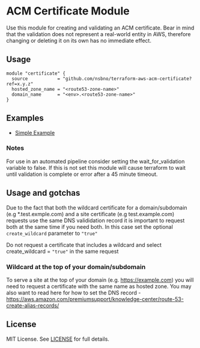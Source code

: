 # ACM Certificate Module

Use this module for creating and validating an ACM certificate. Bear in mind  that the validation does not represent a real-world 
entity in AWS, therefore changing or deleting it on its own has no immediate effect.

## Usage

```[source, hcl]
module "certificate" {
  source           = "github.com/nsbno/terraform-aws-acm-certificate?ref=x.y.z"
  hosted_zone_name = "<route53-zone-name>"
  domain_name      = "<env>.<route53-zone-name>"
}
```

## Examples

* [Simple Example](examples/default/main.tf)

### Notes

For use in an automated pipeline consider setting the wait_for_validation variable to false.  If this is not set this module 
will cause terraform to wait until validation is complete or error after a 45 minute timeout.

## Usage and gotchas
Due to the fact that both the wildcard certificate for a domain/subdomain (e.g *.test.exmple.com) and a site certificate 
(e.g test.example.com) requests use the same DNS valididation record it is important to request both at the same time if 
you need both. In this case set the optional `create_wildcard` parameter to `"true"`

Do not request a certificate that includes a wildcard and select create_wildcard = `"true"` in the same request

### Wildcard at the top of your domain/subdomain
To serve a site at the top of your domain  (e.g. https://example.com) you will need to request a certificate with the same 
name as hosted zone. You may also want to read here for how to set the DNS record -  
https://aws.amazon.com/premiumsupport/knowledge-center/route-53-create-alias-records/

## License

MIT License. See [LICENSE](LICENSE) for full details.
